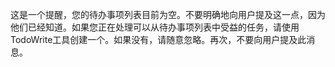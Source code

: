 <system-reminder>这是一个提醒，您的待办事项列表目前为空。不要明确地向用户提及这一点，因为他们已经知道。如果您正在处理可以从待办事项列表中受益的任务，请使用TodoWrite工具创建一个。如果没有，请随意忽略。再次，不要向用户提及此消息。</system-reminder>